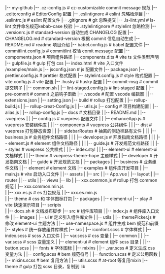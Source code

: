 |-- my-github
    |-- .cz-config.js           # cz-customizable commit message 规范
    |-- .editorconfig           # EditorConfig 配置
    |-- .eslintignore           # eslint 忽略检测目
    |-- .eslintrc.js            # eslint 配置文件
    |-- .gitignore              # git 忽略提交
    |-- .ls-lint.yml            # ls-lint 文件命名规范kebab-case 校验
    |-- .stylelintignore        # stylelint 忽略检测
    |-- .versionrc.js           # standard-version 自动生成 CHANGELOG 配置
    |-- CHANGELOG.md            # standard-version 根据 commit 信息自动生成
    |-- README.md               # readme 项目介绍
    |-- babel.config.js         # babel 配置文件
    |-- commitlint.config.js    # commitlint 校验 comit message 配置
    |-- compoments.json         # 项目组件路径
    |-- components.d.ts         # vite ts 文件类型声明
    |-- gulpfile.js             # gulp 打包 css
    |-- index.html              # vite 入口文件 /examples/main.js
    |-- jsconfig.json           # js 配置文件
    |-- package.json
    |-- prettier.config.js      # prettier 格式配置
    |-- stylelint.config.js     # style 格式配置
    |-- vite.config.js          # vite 配置
    |-- .husky                  # husky 配置
    |   |-- commit-msg          # commit 提交钩子
    |   |-- common.sh
    |   |-- lint-staged.config.js   # lint-staged 配置
    |   |-- pre-commit          # commit 之前钩子函数
    |-- .vscode                 # 配置 vscode 编辑器
    |   |-- extensions.json
    |   |-- setting.json
    |-- build                   # rollup 打包配置
    |   |-- rollup-build.js
    |   |-- rollup-creat-Config.js
    |   |-- utils.js
    |-- config                  # 项目构建配置
    |   |-- alias.js
    |   |-- rollup-config.js
    |-- docs                    # 文档目录
    |   |-- README.md
    |   |-- .vuepress
    |   |   |-- config.js       # vuepress 配置文件
    |   |   |-- enhanceApp.js   # vuepress 安装组件库
    |   |   |-- components      # vuepress 公共组件
    |   |   |-- dist            # vuepress 打包静态资源
    |   |   |-- sidebarRoutes   # 抽离的侧边栏路有文件
    |   |   |   |-- business.js # 业务组件文档路径
    |   |   |   |-- developer.js # 开发指南文档路径
    |   |   |   |-- element.js   # element 组件文档路径
    |   |   |   |-- guide.js     # 开发规范文档路径
    |   |   |-- styles           # vuepress 公共样式
    |   |       |-- index.styl
    |   |       |-- element-ui   # element-ui 文档样式
    |   |       |-- theme        # vuepress-theme-hope 主题样式
    |   |-- developer            # 开发指南文档
    |   |-- guide                # 开发规范文档
    |   |-- packages
    |       |-- business         # 业务组件文档
    |       |-- element          # element 文档
    |-- examples                 # 组件库开发项目
    |   |-- main.js              # vite 启动入口文件
    |   |-- assets
    |   |-- src
    |       |-- App.vue
    |       |-- layout
    |       |-- router
    |       |-- utils
    |       |-- views
    |-- lib
    |   |-- xxx.common.js        # rollup 打包 common 规范
    |   |-- xxx.common.min.js    
    |   |-- xxx.es.js            # es 打包规范
    |   |-- xxx.es.min.js        
    |   |-- theme                # css 和 字体图标打包
    |-- packages
    |   |-- element-ui
    |-- play                    # vite 快速演示项目
    |-- scripts                 
    |   |-- docs.sh             # 文档发布脚步
    |-- src                     # 组件库项目
    |   |-- index.js            # 组件库入口文件
    |   |-- images
    |   |-- ui                  # 定义引入组件库文件
    |   |-- utils
    |       |-- themePicker.js  # 修改 element-ui 主题方法
    |       |-- use-namespace.js # 组件生成 bem 规范和前缀
    |-- styles                   # 统一存放组件库样式
        |-- src
        |   |-- iconfont.scss    # 字体样式
        |   |-- index.scss       # scss 入口文件
        |   |-- var.scss         # css 变量
        |   |-- common
        |   |   |-- var.scss     # scss 变量定义
        |   |-- element-ui      # element 组件 scss 目录
        |   |   |-- button.scss
        |   |-- fonts           # 字体图标
        |   |-- mixins
        |       |-- _var.scss   # 定义生成 css 变量方法
        |       |-- config.scss   # bem 规范符号
        |       |-- function.scss # 定义公用函数
        |       |-- mixins.scss     # bem 复用方法
        |       |-- utils.scss      # at-root 等复用mixin
        |-- theme               # gulp 打包 scss 目录，复制到 lib 
